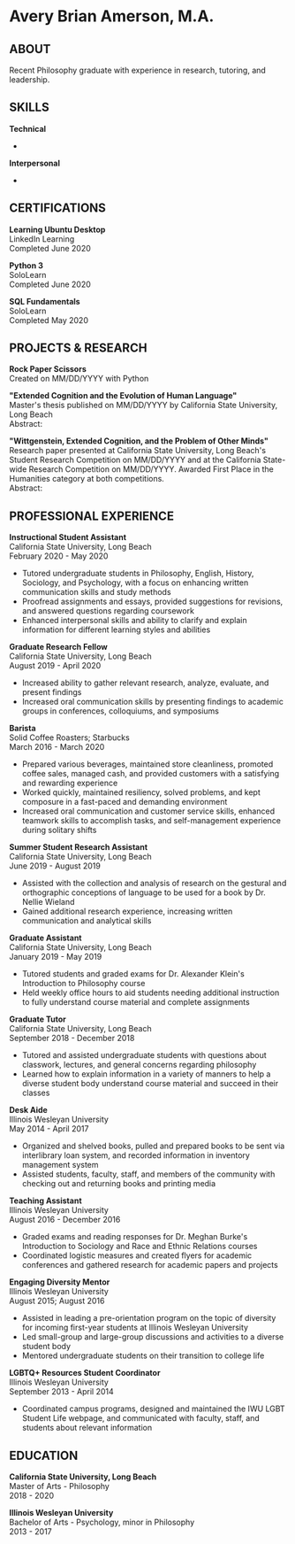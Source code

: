 <html><body>
<h1>Avery Brian Amerson, M.A.</h1>
  
<h2>ABOUT</h2>
  <p>Recent Philosophy graduate with experience in research, tutoring, and leadership.</p>

<h2>SKILLS</h2>
  <p><b>Technical</b></p>
    <ul> 
      <li>
      </li>
    </ul>
  <p><b>Interpersonal</b></p>
    <ul> 
      <li>
      </li>
    </ul>
    
<h2>CERTIFICATIONS</h2>
  <p><b>Learning Ubuntu Desktop</b>
    <br>LinkedIn Learning 
    <br>Completed June 2020</p>
  <p><b>Python 3</b>
    <br>SoloLearn 
    <br>Completed June 2020<p>
  <p><b>SQL Fundamentals</b>
    <br>SoloLearn 
    <br>Completed May 2020<p>

<h2>PROJECTS & RESEARCH</h2>
  <p><b>Rock Paper Scissors</b>
    <br>Created on MM/DD/YYYY with Python</p>
  <p><b>"Extended Cognition and the Evolution of Human Language"</b>
    <br>Master's thesis published on MM/DD/YYYY by California State University, Long Beach 
    <br>Abstract:</p>
  <p><b>"Wittgenstein, Extended Cognition, and the Problem of Other Minds"</b>
    <br>Research paper presented at California State University, Long Beach's Student Research Competition on MM/DD/YYYY and at the California State-wide Research Competition on MM/DD/YYYY. Awarded First Place in the Humanities category at both competitions. 
    <br>Abstract:</p>

<h2>PROFESSIONAL EXPERIENCE</h2>
  <p><b>Instructional Student Assistant</b>
    <br>California State University, Long Beach 
    <br>February 2020 - May 2020</p>
      <ul>
        <li>Tutored undergraduate students in Philosophy, English, History, Sociology, and Psychology, with a focus on enhancing written communication skills and study methods</li>
        <li>Proofread assignments and essays, provided suggestions for revisions, and answered questions regarding coursework</li>
        <li>Enhanced interpersonal skills and ability to clarify and explain information for different learning styles and abilities</li>
      </ul>
  <p><b>Graduate Research Fellow</b>
    <br>California State University, Long Beach 
    <br>August 2019 - April 2020</p>
      <ul>
        <li>Increased ability to gather relevant research, analyze, evaluate, and present findings</li>
        <li>Increased oral communication skills by presenting findings to academic groups in conferences, colloquiums, and symposiums</li>
    </ul>
  <p><b>Barista</b>
    <br>Solid Coffee Roasters; Starbucks 
    <br>March 2016 - March 2020</p>
      <ul>
        <li>Prepared various beverages, maintained store cleanliness, promoted coffee sales, managed cash, and provided customers with a satisfying and rewarding experience</li>
        <li>Worked quickly, maintained resiliency, solved problems, and kept composure in a fast-paced and demanding environment</li>
        <li>Increased oral communication and customer service skills, enhanced teamwork skills to accomplish tasks, and self-management experience during solitary shifts</li>
      </ul>
  <p><b>Summer Student Research Assistant</b>
    <br>California State University, Long Beach
    <br>June 2019 - August 2019</p>
      <ul>
        <li>Assisted with the collection and analysis of research on the gestural and orthographic conceptions of language to be used for a book by Dr. Nellie Wieland</li>
        <li>Gained additional research experience, increasing written communication and analytical skills</li>
      </ul>
  <p><b>Graduate Assistant</b>
    <br>California State University, Long Beach
    <br>January 2019 - May 2019</p>
      <ul>
        <li>Tutored students and graded exams for Dr. Alexander Klein's Introduction to Philosophy course</li>
        <li>Held weekly office hours to aid students needing additional instruction to fully understand course material and complete assignments</li>
      </ul>
  <p><b>Graduate Tutor</b>
    <br>California State University, Long Beach
    <br>September 2018 - December 2018</p>
      <ul>
        <li>Tutored and assisted undergraduate students with questions about classwork, lectures, and general concerns regarding philosophy</li>
        <li>Learned how to explain information in a variety of manners to help a diverse student body understand course material and succeed in their classes</li>
      </ul>
  <p><b>Desk Aide</b>
    <br>Illinois Wesleyan University
    <br>May 2014 - April 2017</p>
      <ul>
        <li>Organized and shelved books, pulled and prepared books to be sent via interlibrary loan system, and recorded information in inventory management system</li>
        <li>Assisted students, faculty, staff, and members of the community with checking out and returning books and printing media</li>
      </ul>
  <p><b>Teaching Assistant</b>
    <br>Illinois Wesleyan University
    <br>August 2016 - December 2016</p>
      <ul>
        <li>Graded exams and reading responses for Dr. Meghan Burke's Introduction to Sociology and Race and Ethnic Relations courses</li>
        <li>Coordinated logistic measures and created flyers for academic conferences and gathered research for academic papers and projects</li>
      </ul>
  <p><b>Engaging Diversity Mentor</b>
    <br>Illinois Wesleyan University
    <br>August 2015; August 2016</p>
      <ul>
        <li>Assisted in leading a pre-orientation program on the topic of diversity for incoming first-year students at Illinois Wesleyan University</li>
        <li>Led small-group and large-group discussions and activities to a diverse student body</li>
        <li>Mentored undergraduate students on their transition to college life</li>
      </ul>
  <p><b>LGBTQ+ Resources Student Coordinator</b>
    <br>Illinois Wesleyan University
    <br>September 2013 - April 2014</p>
      <ul>
        <li>Coordinated campus programs, designed and maintained the IWU LGBT Student Life webpage, and communicated with faculty, staff, and students about relevant information</li>
      </ul>

<h2>EDUCATION</h2>
  <p><b>California State University, Long Beach</b> 
    <br>Master of Arts - Philosophy 
    <br>2018 - 2020</p>
  <p><b>Illinois Wesleyan University</b> 
    <br>Bachelor of Arts - Psychology, minor in Philosophy 
    <br>2013 - 2017</p>
</body></html>
